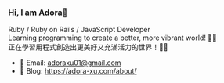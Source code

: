 ### Hi, I am Adora👋

Ruby / Ruby on Rails / JavaScript Developer<br/>
Learning programming to create a better, more vibrant world! 💖✨<br/>
正在學習用程式創造出更美好又充滿活力的世界！💖✨

- 📧 Email: adoraxu01@gmail.com
- 📝 Blog: https://adora-xu.com/about/

